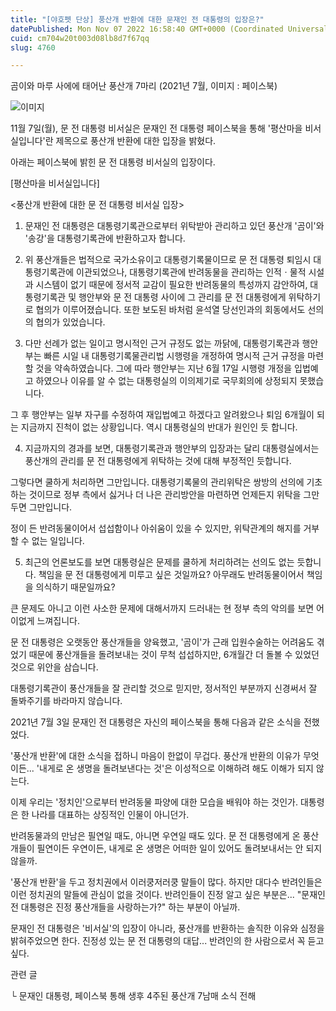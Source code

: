 ```yaml
---
title: "[야호펫 단상] 풍산개 반환에 대한 문재인 전 대통령의 입장은?"
datePublished: Mon Nov 07 2022 16:58:40 GMT+0000 (Coordinated Universal Time)
cuid: cm704w20t003d08lb8d7f67qq
slug: 4760

---
```



곰이와 마루 사에에 태어난 풍산개 7마리 (2021년 7월, 이미지 : 페이스북)

![이미지](https://cdn.hashnode.com/res/hashnode/image/upload/v1739257299142/cd548e31-ab3c-434e-b241-4820032c54cf.jpeg)

11월 7일(월), 문 전 대통령 비서실은 문재인 전 대통령 페이스북을 통해 '평산마을 비서실입니다'란 제목으로 풍산개 반환에 대한 입장을 밝혔다.

아래는 페이스북에 밝힌 문 전 대통령 비서실의 입장이다.

[평산마을 비서실입니다]

<풍산개 반환에 대한 문 전 대통령 비서실 입장>

1. 문재인 전 대통령은 대통령기록관으로부터 위탁받아 관리하고 있던 풍산개 '곰이'와 '송강'을 대통령기록관에 반환하고자 합니다.

2. 위 풍산개들은 법적으로 국가소유이고 대통령기록물이므로 문 전 대통령 퇴임시 대통령기록관에 이관되었으나, 대통령기록관에 반려동물을 관리하는 인적ㆍ물적 시설과 시스템이 없기 때문에 정서적 교감이 필요한 반려동물의 특성까지 감안하여, 대통령기록관 및 행안부와 문 전 대통령 사이에 그 관리를 문 전 대통령에게 위탁하기로 협의가 이루어졌습니다. 또한 보도된 바처럼 윤석열 당선인과의 회동에서도 선의의 협의가 있었습니다.

3. 다만 선례가 없는 일이고 명시적인 근거 규정도 없는 까닭에, 대통령기록관과 행안부는 빠른 시일 내 대통령기록물관리법 시행령을 개정하여 명시적 근거 규정을 마련할 것을 약속하였습니다. 그에 따라 행안부는 지난 6월 17일 시행령 개정을 입법예고 하였으나 이유를 알 수 없는 대통령실의 이의제기로 국무회의에 상정되지 못했습니다.

그 후 행안부는 일부 자구를 수정하여 재입법예고 하겠다고 알려왔으나 퇴임 6개월이 되는 지금까지 진척이 없는 상황입니다. 역시 대통령실의 반대가 원인인 듯 합니다.

4. 지금까지의 경과를 보면, 대통령기록관과 행안부의 입장과는 달리 대통령실에서는 풍산개의 관리를 문 전 대통령에게 위탁하는 것에 대해 부정적인 듯합니다.

그렇다면 쿨하게 처리하면 그만입니다. 대통령기록물의 관리위탁은 쌍방의 선의에 기초하는 것이므로 정부 측에서 싫거나 더 나은 관리방안을 마련하면 언제든지 위탁을 그만두면 그만입니다.

정이 든 반려동물이어서 섭섭함이나 아쉬움이 있을 수 있지만, 위탁관계의 해지를 거부할 수 없는 일입니다.

5. 최근의 언론보도를 보면 대통령실은 문제를 쿨하게 처리하려는 선의도 없는 듯합니다. 책임을 문 전 대통령에게 미루고 싶은 것일까요? 아무래도 반려동물이어서 책임을 의식하기 때문일까요?

큰 문제도 아니고 이런 사소한 문제에 대해서까지 드러내는 현 정부 측의 악의를 보면 어이없게 느껴집니다.

문 전 대통령은 오랫동안 풍산개들을 양육했고, '곰이'가 근래 입원수술하는 어려움도 겪었기 때문에 풍산개들을 돌려보내는 것이 무척 섭섭하지만, 6개월간 더 돌볼 수 있었던 것으로 위안을 삼습니다.

대통령기록관이 풍산개들을 잘 관리할 것으로 믿지만, 정서적인 부분까지 신경써서 잘 돌봐주기를 바라마지 않습니다.

2021년 7월 3일 문재인 전 대통령은 자신의 페이스북을 통해 다음과 같은 소식을 전했었다.

'풍산개 반환'에 대한 소식을 접하니 마음이 한없이 무겁다. 풍산개 반환의 이유가 무엇이든... '내게로 온 생명을 돌려보낸다는 것'은 이성적으로 이해하려 해도 이해가 되지 않는다.

이제 우리는 '정치인'으로부터 반려동물 파양에 대한 모습을 배워야 하는 것인가. 대통령은 한 나라를 대표하는 상징적인 인물이 아니던가.

반려동물과의 만남은 필연일 때도, 아니면 우연일 때도 있다. 문 전 대통령에게 온 풍산개들이 필연이든 우연이든, 내게로 온 생명은 어떠한 일이 있어도 돌려보내서는 안 되지 않을까.

'풍산개 반환'을 두고 정치권에서 이러쿵저러쿵 말들이 많다. 하지만 대다수 반려인들은 이런 정치권의 말들에 관심이 없을 것이다. 반려인들이 진정 알고 싶은 부분은... "문재인 전 대통령은 진정 풍산개들을 사랑하는가?" 하는 부분이 아닐까.

문재인 전 대통령은 '비서실'의 입장이 아니라, 풍산개를 반환하는 솔직한 이유와 심정을 밝혀주었으면 한다. 진정성 있는 문 전 대통령의 대답... 반려인의 한 사람으로서 꼭 듣고 싶다.

관련 글

└ 문재인 대통령, 페이스북 통해 생후 4주된 풍산개 7남매 소식 전해